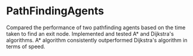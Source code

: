 # PathFindingAgents
Compared the performance of two pathfinding agents based on the time taken to find an exit node. Implemented and tested A* and Dijkstra's algorithms. A* algorithm consistently outperformed Dijkstra's algorithm in terms of speed.
